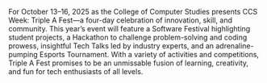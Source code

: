 For October 13–16, 2025 as the College of Computer Studies presents CCS Week: Triple A Fest—a four-day celebration of innovation, skill, and community. This year’s event will feature a Software Festival highlighting student projects, a Hackathon to challenge problem-solving and coding prowess, insightful Tech Talks led by industry experts, and an adrenaline-pumping Esports Tournament. With a variety of activities and competitions, Triple A Fest promises to be an unmissable fusion of learning, creativity, and fun for tech enthusiasts of all levels.